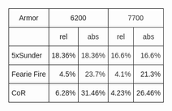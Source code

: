 <style type="text/css">
.tg  {border-collapse:collapse;border-spacing:0;}
.tg td{font-family:Arial, sans-serif;font-size:14px;padding:10px 5px;border-style:solid;border-width:1px;overflow:hidden;word-break:normal;}
.tg th{font-family:Arial, sans-serif;font-size:14px;font-weight:normal;padding:10px 5px;border-style:solid;border-width:1px;overflow:hidden;word-break:normal;}
.tg .tg-s6z2{text-align:center}
.tg .tg-g902{color:#333333;text-align:center}
.tg .tg-h0x1{text-align:center}
.tg .tg-ilun{color:#333333;text-align:center}
.tg .tg-0ord{text-align:right}
.tg .tg-pror{color:#333333;text-align:right}
.tg .tg-zmy4{text-align:right}
.tg .tg-kfbs{color:#333333;text-align:right}
</style>
<table class="tg">
  <tr>
    <th class="tg-031e">Armor<br></th>
    <th class="tg-s6z2" colspan="2">6200</th>
    <th class="tg-g902" colspan="2">7700</th>
  </tr>
  <tr>
    <td class="tg-6wtj"></td>
    <td class="tg-h0x1">rel<br></td>
    <td class="tg-ilun">abs<br></td>
    <td class="tg-ilun">rel<br></td>
    <td class="tg-ilun">abs</td>
  </tr>
  <tr>
    <td class="tg-031e">5xSunder</td>
    <td class="tg-0ord">18.36%</td>
    <td class="tg-pror">18.36%</td>
    <td class="tg-pror">16.6%</td>
    <td class="tg-pror">16.6%</td>
  </tr>
  <tr>
    <td class="tg-6wtj">Fearie Fire<br></td>
    <td class="tg-zmy4">4.5%</td>
    <td class="tg-kfbs">23.7%</td>
    <td class="tg-kfbs">4.1%<br></td>
    <td class="tg-zmy4">21.3%<br></td>
  </tr>
  <tr>
    <td class="tg-031e">CoR</td>
    <td class="tg-0ord">6.28%</td>
    <td class="tg-0ord">31.46%</td>
    <td class="tg-0ord">4.23%</td>
    <td class="tg-0ord">26.46%</td>
  </tr>
</table>
